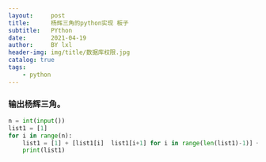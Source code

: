 ```yaml
---
layout:     post
title:      杨辉三角的python实现 板子
subtitle:   PYthon
date:       2021-04-19
author:     BY lxl
header-img: img/title/数据库权限.jpg
catalog: true
tags:
    - python
---
```


###  输出杨辉三角。

```python
n = int(input())
list1 = [1]
for i in range(n):
    list1 = [1] + [list1[i]  list1[i+1] for i in range(len(list1)-1)] + [1]
    print(list1)
```

